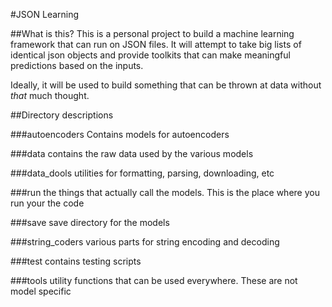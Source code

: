 #JSON Learning

##What is this?
This is a personal project to build a machine learning framework that can run
on JSON files. It will attempt to take big lists of identical json objects
and provide toolkits that can make meaningful predictions based on the inputs.

Ideally, it will be used to build something that can be thrown at data without
_that_ much thought.  


##Directory descriptions

###autoencoders
Contains models for autoencoders

###data
contains the raw data used by the various models

###data_dools
utilities for formatting, parsing, downloading, etc

###run
the things that actually call the models. This is the place where you
run your the code

###save
save directory for the models

###string_coders
various parts for string encoding and decoding

###test
contains testing scripts

###tools
utility functions that can be used everywhere.  These are not model specific












